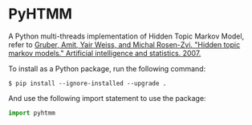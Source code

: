 # PyHTMM

A Python multi-threads implementation of Hidden Topic Markov Model, refer to [Gruber, Amit, Yair Weiss, and Michal Rosen-Zvi. "Hidden topic markov models." Artificial intelligence and statistics. 2007.](http://proceedings.mlr.press/v2/gruber07a/gruber07a.pdf)

To install as a Python package, run the following command:
```shell
$ pip install --ignore-installed --upgrade .
```

And use the following import statement to use the package:
```python
import pyhtmm
```
